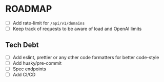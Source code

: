 # ROADMAP

- [ ] Add rate-limit for `/api/v1/domains`
- [ ] Keep track of requests to be aware of load and OpenAI limits

## Tech Debt

- [ ] Add eslint, prettier or any other code formatters for better code-style
- [ ] Add husky/pre-commit
- [ ] Spec endpoints
- [ ] Add CI/CD